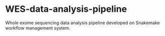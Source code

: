 # WES-data-analysis-pipeline
Whole exome sequencing data analysis pipeline developed on Snakemake workflow management system.
